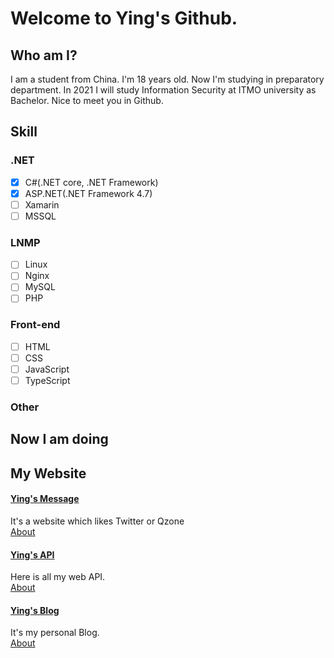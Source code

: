 # Welcome to Ying's Github.

## Who am I?
I am a student from China. I'm 18 years old. Now I'm studying in preparatory department. In 2021 I will study Information Security at ITMO university as Bachelor. Nice to meet you in Github.

## Skill

### .NET
- [x] C#(.NET core, .NET Framework)  
- [x] ASP.NET(.NET Framework 4.7)  
- [ ] Xamarin  
- [ ] MSSQL  

### LNMP
- [ ] Linux  
- [ ] Nginx  
- [ ] MySQL  
- [ ] PHP  

### Front-end
- [ ] HTML  
- [ ] CSS  
- [ ] JavaScript  
- [ ] TypeScript  

### Other

## Now I am doing

## My Website

#### [Ying's Message](https://www.ranying.xyz)  
It's a website which likes Twitter or Qzone  
[About]()  

#### [Ying's API](https://apis.ranying.xyz)  
Here is all my web API.  
[About]()  

#### [Ying's Blog](https://blog.ranying.xyz)  
It's my personal Blog.  
[About]()  
